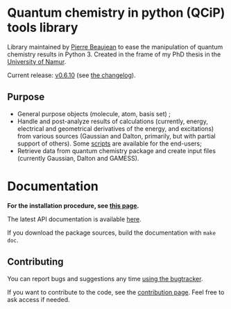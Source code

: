 # Quantum chemistry in python (QCiP) tools library

Library maintained by [Pierre Beaujean](https://pierrebeaujean.net) to ease the manipulation of quantum chemistry results in Python 3. Created in the frame of my PhD thesis in the [University of Namur](https://www.unamur.be).

Current release: [v0.6.10](https://github.com/pierre-24/qcip_tools/releases/tag/v0.6.10)
(see [the changelog](./CHANGELOG.md)).

## Purpose

+ General purpose objects (molecule, atom, basis set) ;
+ Handle and post-analyze results of calculations (currently, energy, electrical and geometrical derivatives of the energy, and excitations) from various sources (Gaussian and Dalton, primarily, but with partial support of others).
  Some [scripts](https://pierre-24.github.io/qcip_tools/scripts.html) are available for the end-users;
+ Retrieve data from quantum chemistry package and create input files (currently Gaussian, Dalton and GAMESS).

# Documentation

**For the installation procedure, see [this page](https://pierre-24.github.io/qcip_tools/install.html).**

The latest API documentation is available [here](https://pierre-24.github.io/qcip_tools/).

If you download the package sources, build the documentation with `make doc`.

## Contributing

You can report bugs and suggestions any time [using the bugtracker](https://github.com/pierre-24/qcip_tools/issues).

If you want to contribute to the code, see the [contribution page](https://pierre-24.github.io/qcip_tools/contributing.html). 
Feel free to ask access if needed.

